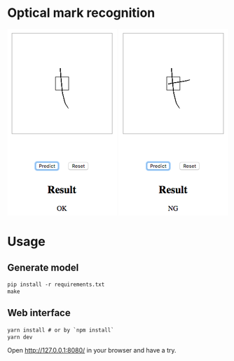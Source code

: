 # Optical mark recognition

![](./ok.png)
![](./ng.png)

# Usage

## Generate model

    pip install -r requirements.txt
    make

## Web interface

    yarn install # or by `npm install`
    yarn dev

Open <http://127.0.0.1:8080/> in your browser and have a try.